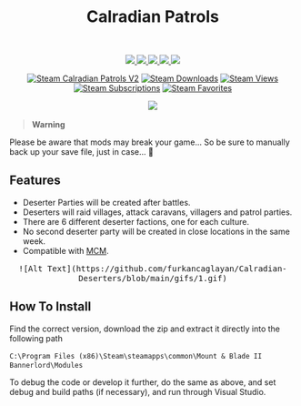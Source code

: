<h1 align="center">Calradian Patrols</h1>
<br>

<p align="center">
        <a href="https://www.nexusmods.com/mountandblade2bannerlord/mods/3536" alt="NexusMods Calradian-Patrols-V2">
    <img src="https://img.shields.io/badge/NexusMods-Calradian%20Patrols%20V2.svg" />
  </a>
  <a href="https://www.nexusmods.com/mountandblade2bannerlord/mods/3536" alt="NexusMods Calradian-Patrols-V2">
    <img src="https://img.shields.io/endpoint?url=https%3A%2F%2Fnexusmods-version-pzk4e0ejol6j.runkit.sh%3FgameId%3Dmountandblade2bannerlord%26modId%3D3536" />
  </a>
  <a href="https://www.nexusmods.com/mountandblade2bannerlord/mods/3536" alt="NexusMods Calradian-Patrols-V2">
    <img src="https://img.shields.io/endpoint?url=https%3A%2F%2Fnexusmods-downloads-ayuqql60xfxb.runkit.sh%2F%3Ftype%3Dunique%26gameId%3D3174%26modId%3D3536" />
  </a>
  <a href="https://www.nexusmods.com/mountandblade2bannerlord/mods/3536" alt="NexusMods Calradian-Patrols-V2">
    <img src="https://img.shields.io/endpoint?url=https%3A%2F%2Fnexusmods-downloads-ayuqql60xfxb.runkit.sh%2F%3Ftype%3Dtotal%26gameId%3D3174%26modId%3D3536" />
  </a>
  <a href="https://www.nexusmods.com/mountandblade2bannerlord/mods/3536" alt="NexusMods Calradian-Patrols-V2">
    <img src="https://img.shields.io/endpoint?url=https%3A%2F%2Fnexusmods-downloads-ayuqql60xfxb.runkit.sh%2F%3Ftype%3Dviews%26gameId%3D3174%26modId%3D3536" />
  </a>
</p>

<p align="center">
  <a href="https://steamcommunity.com/sharedfiles/filedetails/?id=2859407083"><img alt="Steam Calradian Patrols V2" src="https://img.shields.io/badge/Steam-Calradian%20Patrols%20V2-blue.svg" /></a>
  <a href="https://steamcommunity.com/sharedfiles/filedetails/?id=2859407083"><img alt="Steam Downloads" src="https://img.shields.io/steam/downloads/2859407083?label=Downloads&color=blue"></a>
  <a href="https://steamcommunity.com/sharedfiles/filedetails/?id=2859407083"><img alt="Steam Views" src="https://img.shields.io/steam/views/2859407083?label=Views&color=blue"></a>
  <a href="https://steamcommunity.com/sharedfiles/filedetails/?id=2859407083"><img alt="Steam Subscriptions" src="https://img.shields.io/steam/subscriptions/2859407083?label=Subscriptions&color=blue"></a>
  <a href="https://steamcommunity.com/sharedfiles/filedetails/?id=2859407083"><img alt="Steam Favorites" src="https://img.shields.io/steam/favorites/2859407083?label=Favorites&color=blue"></a>
</p>

<p align="center">
    <kbd>
        <img src="https://staticdelivery.nexusmods.com/mods/3174/images/headers/5829_1692265681.jpg" width="800">
    </kbd>
</p>




> **Warning**

Please be aware that mods may break your game... So be sure to manually back up your save file, just in case... :ghost:

## Features

- Deserter Parties will be created after battles.
- Deserters will raid villages, attack caravans, villagers and patrol parties.
- There are 6 different deserter factions, one for each culture.
- No second deserter party will be created in close locations in the same week.
- Compatible with [MCM](https://www.nexusmods.com/mountandblade2bannerlord/mods/612).


<p align="center">
    <kbd>
        ![Alt Text](https://github.com/furkancaglayan/Calradian-Deserters/blob/main/gifs/1.gif)
    </kbd>
</p>

## How To Install

Find the correct version, download the zip and extract it directly into the following path

```
C:\Program Files (x86)\Steam\steamapps\common\Mount & Blade II Bannerlord\Modules
```


To debug the code or develop it further, do the same as above, and set debug and build paths (if necessary), and run through Visual Studio.